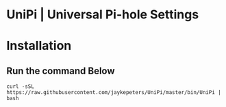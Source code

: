 # UniPi | Universal Pi-hole Settings

# Installation
## Run the command Below
```
curl -sSL https://raw.githubusercontent.com/jaykepeters/UniPi/master/bin/UniPi | bash
```

